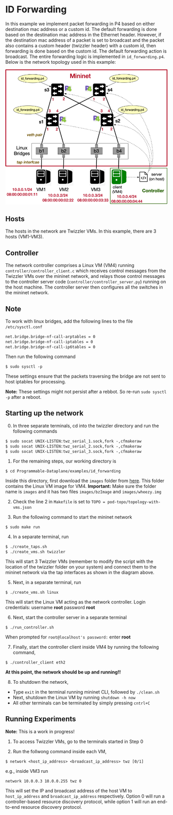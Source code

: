 # ID Forwarding

In this example we implement packet forwarding in P4 based on either destination mac address or a custom id. The default forwarding is done based on the destination mac address in the Ethernet header. However, if the destination mac address of a packet is set to broadcast and the packet also contains a custom header (twizzler header) with a custom id, then forwarding is done based on the custom id. The default forwarding action is broadcast. The entire forwarding logic is implemented in `id_forwarding.p4`. Below is the network topology used in this example:

![pod-topo](https://github.com/vishal1303/Programmable-Dataplane/blob/master/examples/id_forwarding/pod-topo/pod-topo.png)

## Hosts

The hosts in the network are Twizzler VMs. In this example, there are 3 hosts (VM1-VM3).

## Controller

The network controller comprises a Linux VM (VM4) running `controller/controller_client.c` which receives control messages from the Twizzler VMs over the mininet network, and relays those control messages to the controller server code (`controller/controller_server.py`) running on the host machine. The controller server then configures all the switches in the mininet network.

## Note

To work with linux bridges, add the following lines to the file `/etc/sysctl.conf`
```shell
net.bridge.bridge-nf-call-arptables = 0
net.bridge.bridge-nf-call-iptables = 0
net.bridge.bridge-nf-call-ip6tables = 0
```
Then run the following command
```shell
$ sudo sysctl -p
```

These settings ensure that the packets traversing the bridge are not sent to host iptables for processing.

**Note:** These settings might not persist after a rebbot. So re-run `sudo sysctl -p` after a reboot.

## Starting up the network

0. In three separate terminals, cd into the twizzler directory and run the following commands
```shell
$ sudo socat UNIX-LISTEN:twz_serial_1.sock,fork -,cfmakeraw
$ sudo socat UNIX-LISTEN:twz_serial_2.sock,fork -,cfmakeraw
$ sudo socat UNIX-LISTEN:twz_serial_3.sock,fork -,cfmakeraw
```

1. For the remaining steps, our working directory is
```shell
$ cd Programmable-Dataplane/examples/id_forwarding
```
Inside this directory, first download the `images` folder from [here](https://drive.google.com/drive/folders/1QlC_Rd6sf64L5HsCGGKyChDBhqVFNzkd?usp=sharing). This folder contains the Linux VM image for VM4.
**Important:** Make sure the folder name is `images` and it has two files `images/bzImage` and `images/wheezy.img`

2. Check the line 2 in `Makefile` is set to `TOPO = pod-topo/topology-with-vms.json`

3. Run the following command to start the mininet network
```shell
$ sudo make run
```

4. In a separate terminal, run 
```shell
$ ./create_taps.sh
$ ./create_vms.sh twizzler
```
This will start 3 Twizzler VMs (remember to modify the script with the location of the twizzler folder on your system) and connect them to the mininet network via the tap interfaces as shown in the diagram above.

5. Next, in a separate terminal, run
```shell
$ ./create_vms.sh linux
```
This will start the Linux VM acting as the network controller. Login credentials: username **root** password **root**

6. Next, start the controller server in a separate terminal
```
$ ./run_controller.sh
```
When prompted for `root@localhost's password:` enter **root**

7. Finally, start the controller client inside VM4 by running the following command,
```shell
$ ./controller_client eth2
```

**At this point, the network should be up and running!!**

8. To shutdown the network,
  - Type `exit` in the terminal running mininet CLI, followed by `./clean.sh` 
  - Next, shutdown the Linux VM by running `shutdown -h now`
  - All other terminals can be terminated by simply pressing `cntrl+C`


## Running Experiments

**Note:** This is a work in progress!

1. To access Twizzler VMs, go to the terminals started in Step 0

2. Run the follwong command inside each VM,
```shell
$ network <host_ip_address> <broadcast_ip_address> twz [0/1]
```
e.g., inside VM3 run
```shell
network 10.0.0.3 10.0.0.255 twz 0
```
This will set the IP and broadcast address of the host VM to `host_ip_address` and `broadcast_ip_address` respectively. Option 0 will run a controller-based resource discovery protocol, while option 1 will run an end-to-end resource discovery protocol.
